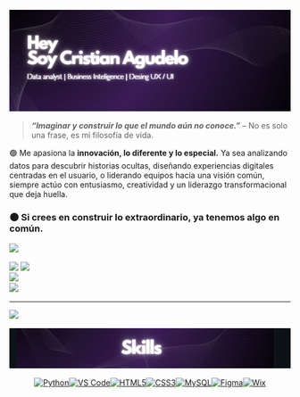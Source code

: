 ![Banner de cris](image%20copy.png)
> **_“Imaginar y construir lo que el mundo aún no conoce.”_** 
– No es solo una frase, es mi filosofía de vida.

 🟣 Me apasiona la **innovación, lo diferente y lo especial.** Ya sea analizando datos para descubrir historias ocultas, diseñando experiencias digitales centradas en el usuario, o liderando equipos hacia una visión común, siempre actúo con entusiasmo, creatividad y un liderazgo transformacional que deja huella.

### 🌑 Si crees en construir lo extraordinario, ya tenemos algo en común. 


<img src="https://media0.giphy.com/media/v1.Y2lkPTc5MGI3NjExY2NjcnE0bnp5eXhjNXo1OWRiczdtaG5vOGp1cDQ3a2V0N3VrM2JnZiZlcD12MV9pbnRlcm5hbF9naWZfYnlfaWQmY3Q9cw/i3uCv2KzMNVl4q35rI/giphy.gif" width="2322">

![](https://nirzak-streak-stats.vercel.app/?user=Crismiau&theme=midnight-purple&hide_border=false) ![](https://github-readme-stats.vercel.app/api?username=Crismiau&theme=midnight-purple&hide_border=false&include_all_commits=true&count_private=true)
<br/>
![](https://nirzak-streak-stats.vercel.app/?user=Crismiau&theme=midnight-purple&hide_border=false)<br/>
![](https://github-readme-stats.vercel.app/api/top-langs/?username=Crismiau&theme=midnight-purple&hide_border=false&include_all_commits=true&count_private=true&layout=compact)

</p>

---
[![](https://visitcount.itsvg.in/api?id=Crismiau&icon=0&color=0)](https://visitcount.itsvg.in)

<!-- Proudly created with GPRM ( https://gprm.itsvg.in ) -->


<img src="Captura de pantalla 2025-05-17 214813.png">

<br>
<p align="center">
<a href="https://www.python.org/" target="_blank" rel="noreferrer"><img src="https://raw.githubusercontent.com/danielcranney/readme-generator/main/public/icons/skills/python-colored.svg" width="36" height="36" alt="Python" /></a><a href="https://code.visualstudio.com/" target="_blank" rel="noreferrer"><img src="https://raw.githubusercontent.com/danielcranney/readme-generator/main/public/icons/skills/visualstudiocode.svg" width="36" height="36" alt="VS Code" /></a><a href="https://developer.mozilla.org/en-US/docs/Glossary/HTML5" target="_blank" rel="noreferrer"><img src="https://raw.githubusercontent.com/danielcranney/readme-generator/main/public/icons/skills/html5-colored.svg" width="36" height="36" alt="HTML5" /></a><a href="https://www.w3.org/TR/CSS/#css" target="_blank" rel="noreferrer"><img src="https://raw.githubusercontent.com/danielcranney/readme-generator/main/public/icons/skills/css3-colored.svg" width="36" height="36" alt="CSS3" /></a><a href="https://www.mysql.com/" target="_blank" rel="noreferrer"><img src="https://raw.githubusercontent.com/danielcranney/readme-generator/main/public/icons/skills/mysql-colored.svg" width="36" height="36" alt="MySQL" /></a><a href="https://www.figma.com/" target="_blank" rel="noreferrer"><img src="https://raw.githubusercontent.com/danielcranney/readme-generator/main/public/icons/skills/figma-colored.svg" width="36" height="36" alt="Figma" /></a><a href="https://wix.com" target="_blank" rel="noreferrer"><img src="https://raw.githubusercontent.com/danielcranney/readme-generator/main/public/icons/skills/wix-colored.svg" width="36" height="36" alt="Wix" /></a>
</p>



